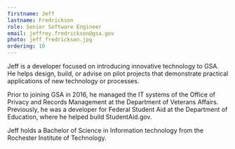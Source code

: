 ```yaml
---
firstname: Jeff
lastname: Fredrickson
role: Senior Software Engineer
email: jeffrey.fredrickson@gsa.gov
photo: jeff_fredrickson.jpg
ordering: 10
---
```


Jeff is a developer focused on introducing innovative technology to GSA. He helps design, build, or advise on pilot projects that demonstrate practical applications of new technology or processes.

Prior to joining GSA in 2016, he managed the IT systems of the Office of Privacy and Records Management at the Department of Veterans Affairs. Previously, he was a developer for Federal Student Aid at the Department of Education, where he helped build StudentAid.gov.

Jeff holds a Bachelor of Science in Information technology from the Rochester Institute of Technology.
